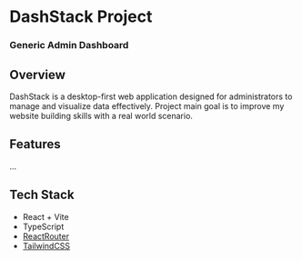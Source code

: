 # DashStack Project
### Generic Admin Dashboard

## Overview
DashStack is a desktop-first web application designed for administrators to manage and visualize data effectively. Project main goal is to improve my website building skills with a real world scenario.

## Features
...


## Tech Stack
- React + Vite
- TypeScript
- [ReactRouter](https://reactrouter.com/en/main)
- [TailwindCSS](https://tailwindcss.com/)